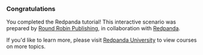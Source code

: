 
<br>

### Congratulations

You completed the Redpanda tutorial! This interactive scenario was prepared by <a href="https://roundrobin.pub/" target="_blank">Round Robin Publishing</a>, in collaboration with <a href="https://redpanda.com/" target="_blank">Redpanda</a>.

If you'd like to learn more, please visit <a href="https://university.redpanda.com/" target="_blank">Redpanda University</a> to view courses on more topics.
